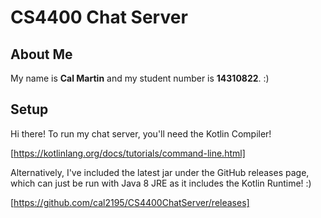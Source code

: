 # CS4400 Chat Server

## About Me

My name is **Cal Martin** and my student number is **14310822**. :)

## Setup

Hi there! To run my chat server, you'll need the Kotlin Compiler!

[https://kotlinlang.org/docs/tutorials/command-line.html]

Alternatively, I've included the latest jar under the GitHub releases page, which can just be run with Java 8 JRE as it includes the Kotlin Runtime! :)

[https://github.com/cal2195/CS4400ChatServer/releases]
